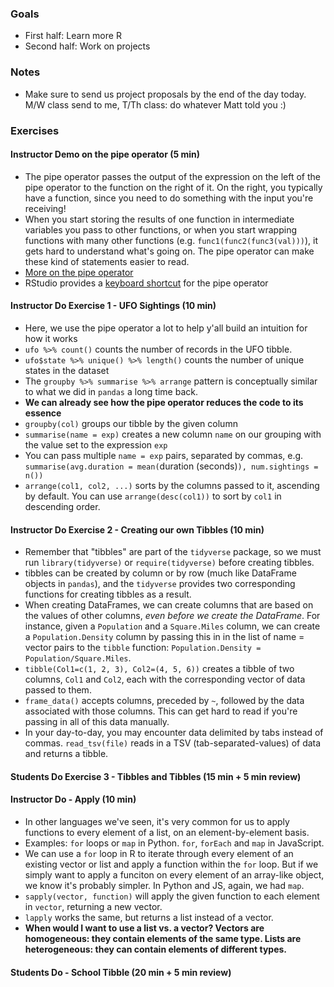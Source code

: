 ### Goals

* First half: Learn more R
* Second half: Work on projects

### Notes

* Make sure to send us project proposals by the end of the day today. M/W class send to me, T/Th class: do whatever Matt told you :)

### Exercises

#### Instructor Demo on the pipe operator (5 min)

* The pipe operator passes the output of the expression on the left of the pipe operator to the function on the right of it. On the right, you typically have a function, since you need to do something with the input you're receiving!
* When you start storing the results of one function in intermediate variables you pass to other functions, or when you start wrapping functions with many other functions (e.g. `func1(func2(func3(val)))`), it gets hard to understand what's going on. The pipe operator can make these kind of statements easier to read.
* [More on the pipe operator](http://r4ds.had.co.nz/pipes.html)
* RStudio provides a [keyboard shortcut](https://support.rstudio.com/hc/en-us/community/posts/201879243-keyboard-short-cut-for-) for the pipe operator

#### Instructor Do Exercise 1 - UFO Sightings (10 min)

* Here, we use the pipe operator a lot to help y'all build an intuition for how it works
* `ufo %>% count()` counts the number of records in the UFO tibble.
* `ufo$state %>% unique() %>% length()` counts the number of unique states in the dataset
* The `groupby %>% summarise %>% arrange` pattern is conceptually similar to what we did in `pandas` a long time back.
* **We can already see how the pipe operator reduces the code to its essence**
* `groupby(col)` groups our tibble by the given column
* `summarise(name = exp)` creates a new column `name` on our grouping with the value set to the expression `exp`
* You can pass multiple `name = exp` pairs, separated by commas, e.g. `summarise(avg.duration = mean(`duration (seconds)`), num.sightings = n())`
* `arrange(col1, col2, ...)` sorts by the columns passed to it, ascending by default. You can use `arrange(desc(col1))` to sort by `col1` in descending order.

#### Instructor Do Exercise 2 - Creating our own Tibbles (10 min)

* Remember that "tibbles" are part of the `tidyverse` package, so we must run `library(tidyverse)` or `require(tidyverse)` before creating tibbles.
* tibbles can be created by column or by row (much like DataFrame objects in `pandas`), and the `tidyverse` provides two corresponding functions for creating tibbles as a result.
* When creating DataFrames, we can create columns that are based on the values of other columns, *even before we create the DataFrame*. For instance, given a `Population` and a `Square.Miles` column, we can create a `Population.Density` column by passing this in in the list of name = vector pairs to the `tibble` function: `Population.Density = Population/Square.Miles`.
* `tibble(Col1=c(1, 2, 3), Col2=(4, 5, 6))` creates a tibble of two columns, `Col1` and `Col2`, each with the corresponding vector of data passed to them.
* `frame_data()` accepts columns, preceded by `~`, followed by the data associated with those columns. This can get hard to read if you're passing in all of this data manually. 
* In your day-to-day, you may encounter data delimited by tabs instead of commas. `read_tsv(file)` reads in a TSV (tab-separated-values) of data and returns a tibble.

#### Students Do Exercise 3 - Tibbles and Tibbles (15 min + 5 min review)

#### Instructor Do - Apply (10 min)

* In other languages we've seen, it's very common for us to apply functions to every element of a list, on an element-by-element basis.
* Examples: `for` loops or `map` in Python. `for`, `forEach` and `map` in JavaScript.
* We can use a `for` loop in R to iterate through every element of an existing vector or list and apply a function within the `for` loop. But if we simply want to apply a funciton on every element of an array-like object, we know it's probably simpler. In Python and JS, again, we had `map`.
* `sapply(vector, function)` will apply the given function to each element in `vector`, returning a new vector.
* `lapply` works the same, but returns a list instead of a vector.
* **When would I want to use a list vs. a vector? Vectors are homogeneous: they contain elements of the same type. Lists are heterogeneous: they can contain elements of different types.**

#### Students Do - School Tibble (20 min + 5 min review)
